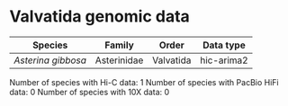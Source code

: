 # Valvatida genomic data

| Species | Family | Order | Data type |
| -- | --- | --- | --- |
| *Asterina gibbosa* | Asterinidae | Valvatida | hic-arima2 |

Number of species with Hi-C data: 1
Number of species with PacBio HiFi data: 0
Number of species with 10X data: 0
